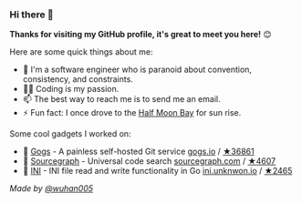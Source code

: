 ### Hi there 👋

**Thanks for visiting my GitHub profile, it's great to meet you here!** 😊

Here are some quick things about me:

- 🔭 I'm a software engineer who is paranoid about convention, consistency, and constraints.
- 🧑‍💻 Coding is my passion.
- 📫 The best way to reach me is to send me an email.
- ⚡ Fun fact: I once drove to the [Half Moon Bay](https://www.google.com/maps/place/Half+Moon+Bay,+CA,+USA) for sun rise.

Some cool gadgets I worked on:

- 🎃 [Gogs](https://github.com/gogs/Gogs) - A painless self-hosted Git service [gogs.io](https://gogs.io) / [★36861](https://github.com/gogs/Gogs/stargazers) 
- 🐣 [Sourcegraph](https://github.com/sourcegraph/Sourcegraph) - Universal code search [sourcegraph.com](https://sourcegraph.com) / [★4607](https://github.com/sourcegraph/Sourcegraph/stargazers) 
- 🐳 [INI](https://github.com/go-ini/INI) - INI file read and write functionality in Go [ini.unknwon.io](https://ini.unknwon.io) / [★2465](https://github.com/go-ini/INI/stargazers) 


_Made by [@wuhan005](https://github.com/wuhan005/wuhan005)_
